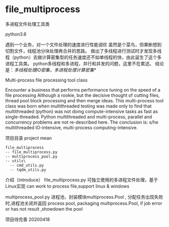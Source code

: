 # file_multiprocess

多进程文件处理工具类



python3.6

遇到一个业务，对一个文件处理的速度进行性能调优
虽然是个菜鸟，但果断想到切割文件，线程池分块处理再合并的思路。
做出了多线程进行测试时才发现多线程（python）去做计算密集型的任务速度还不如单线程的快，由此诞生了这个多进程工具类。
python多线程和多进程，并行和并发的问题，这里不在累述。
结论是：*多线程处理IO密集，多进程处理计算密集**

Multi-process file processing tool class

Encounter a business that performs performance tuning on the speed of a file processing
Although a rookie, but the decisive thought of cutting files, thread pool block processing and then merge ideas.
This multi-process tool class was born when multithreaded testing was made only to find that multithreaded (python) was not doing compute-intensive tasks as fast as single-threaded.
Python multithreaded and multi-process, parallel and concurrency problems are not re-described here.
The conclusion is: s/he multithreaded IO-intensive, multi-process computing-intensive.

项目目录
project mean
```shell
file_multiprocess
-- file_multiprocess.py
-- multiprocess_pool.py
-- utils\
  -- cmd_utils.py
  -- tqdm_utils.py
```

介绍（introduce） 
file_multiprocess.py
可独立使用的多进程文件处理，基于Linux实现
can work  to process file,support linux & windows

multiprocess_pool.py
进程池，封装模块multiprocess.Pool , 分配任务出现失败时,进程池关闭并返回
process pool, packaging multiprocess.Pool, if job error or has not result ,showdown the pool

项目待完善
20200418
